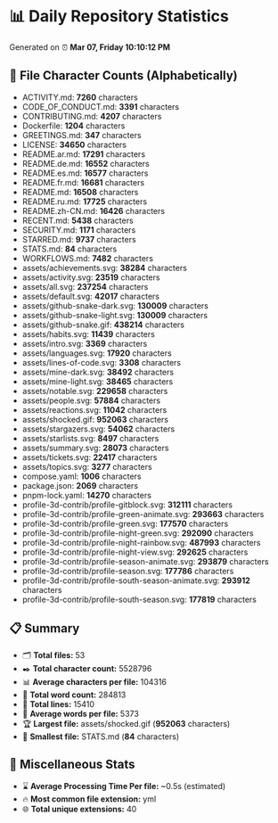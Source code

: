 # 📊 Daily Repository Statistics
Generated on ⏰ **Mar 07, Friday 10:10:12 PM**

## 📂 File Character Counts (Alphabetically)
- ACTIVITY.md: **7260** characters
- CODE_OF_CONDUCT.md: **3391** characters
- CONTRIBUTING.md: **4207** characters
- Dockerfile: **1204** characters
- GREETINGS.md: **347** characters
- LICENSE: **34650** characters
- README.ar.md: **17291** characters
- README.de.md: **16552** characters
- README.es.md: **16577** characters
- README.fr.md: **16681** characters
- README.md: **16508** characters
- README.ru.md: **17725** characters
- README.zh-CN.md: **16426** characters
- RECENT.md: **5438** characters
- SECURITY.md: **1171** characters
- STARRED.md: **9737** characters
- STATS.md: **84** characters
- WORKFLOWS.md: **7482** characters
- assets/achievements.svg: **38284** characters
- assets/activity.svg: **23519** characters
- assets/all.svg: **237254** characters
- assets/default.svg: **42017** characters
- assets/github-snake-dark.svg: **130009** characters
- assets/github-snake-light.svg: **130009** characters
- assets/github-snake.gif: **438214** characters
- assets/habits.svg: **11439** characters
- assets/intro.svg: **3369** characters
- assets/languages.svg: **17920** characters
- assets/lines-of-code.svg: **3308** characters
- assets/mine-dark.svg: **38492** characters
- assets/mine-light.svg: **38465** characters
- assets/notable.svg: **229658** characters
- assets/people.svg: **57884** characters
- assets/reactions.svg: **11042** characters
- assets/shocked.gif: **952063** characters
- assets/stargazers.svg: **54062** characters
- assets/starlists.svg: **8497** characters
- assets/summary.svg: **28073** characters
- assets/tickets.svg: **22417** characters
- assets/topics.svg: **3277** characters
- compose.yaml: **1006** characters
- package.json: **2069** characters
- pnpm-lock.yaml: **14270** characters
- profile-3d-contrib/profile-gitblock.svg: **312111** characters
- profile-3d-contrib/profile-green-animate.svg: **293663** characters
- profile-3d-contrib/profile-green.svg: **177570** characters
- profile-3d-contrib/profile-night-green.svg: **292090** characters
- profile-3d-contrib/profile-night-rainbow.svg: **487993** characters
- profile-3d-contrib/profile-night-view.svg: **292625** characters
- profile-3d-contrib/profile-season-animate.svg: **293879** characters
- profile-3d-contrib/profile-season.svg: **177786** characters
- profile-3d-contrib/profile-south-season-animate.svg: **293912** characters
- profile-3d-contrib/profile-south-season.svg: **177819** characters

## 📋 Summary
- 🗂️ **Total files:** 53
- ✒️ **Total character count:** 5528796
- 📊 **Average characters per file:** 104316
- 📝 **Total word count:** 284813
- 🧾 **Total lines:** 15410
- 📐 **Average words per file:** 5373
- 🏆 **Largest file:** assets/shocked.gif (**952063** characters)
- 🥉 **Smallest file:** STATS.md (**84** characters)

## 🌟 Miscellaneous Stats
- ⌛ **Average Processing Time Per file:** ~0.5s (estimated)
- 🔥 **Most common file extension:** yml
- 🌐 **Total unique extensions:** 40
